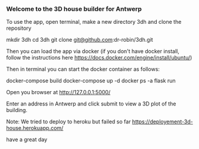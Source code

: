 ### Welcome to the 3D house builder for Antwerp

To use the app, open terminal, make a new directory 3dh and clone the repository

mkdir 3dh
cd 3dh
git clone git@github.com:dr-robin/3dh.git

Then you can load the app via docker
(if you don't have docker install, follow the instructions here https://docs.docker.com/engine/install/ubuntu/)

Then in terminal you can start the docker container as follows:

docker-compose build
docker-compose up -d
docker ps -a
flask run

Open you browser at http://127.0.0.1:5000/

Enter an address in Antwerp and click submit to view a 3D plot of the building.


Note:
We tried to deploy to heroku but failed so far
https://deployement-3d-house.herokuapp.com/

have a great day
